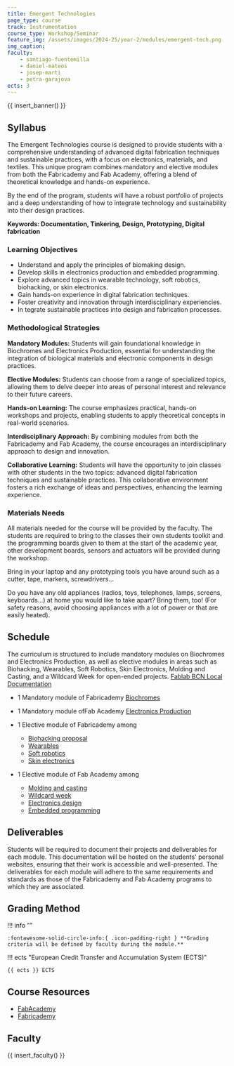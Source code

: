 ```yaml
---
title: Emergent Technologies
page_type: course
track: Instrumentation
course_type: Workshop/Seminar
feature_img: /assets/images/2024-25/year-2/modules/emergent-tech.png
img_caption: 
faculty:
    - santiago-fuentemilla
    - daniel-mateos
    - josep-marti
    - petra-garajova
ects: 3
---
```


{{ insert_banner() }}

## Syllabus

The Emergent Technologies course is designed to provide students with a comprehensive understanding of advanced digital fabrication techniques and sustainable practices, with a focus on electronics, materials, and textiles. This unique program combines mandatory and elective modules from both the Fabricademy and Fab Academy, offering a blend of theoretical knowledge and hands-on experience.

By the end of the program, students will have a robust portfolio of projects and a deep understanding of how to integrate technology and sustainability into their design practices.

**Keywords: Documentation, Tinkering, Design, Prototyping, Digital fabrication**

### Learning Objectives

- Understand and apply the principles of biomaking design.
- Develop skills in electronics production and embedded programming.
- Explore advanced topics in wearable technology, soft robotics, biohacking, or skin electronics.
- Gain hands-on experience in digital fabrication techniques.
- Foster creativity and innovation through interdisciplinary experiencies.
- In tegrate sustainable practices into design and fabrication processes.

### Methodological Strategies

**Mandatory Modules:** Students will gain foundational knowledge in Biochromes and Electronics Production, essential for understanding the integration of biological materials and electronic components in design practices.

**Elective Modules:** Students can choose from a range of specialized topics, allowing them to delve deeper into areas of personal interest and relevance to their future careers.

**Hands-on Learning:** The course emphasizes practical, hands-on workshops and projects, enabling students to apply theoretical concepts in real-world scenarios.

**Interdisciplinary Approach:** By combining modules from both the Fabricademy and Fab Academy, the course encourages an interdisciplinary approach to design and innovation.

**Collaborative Learning:** Students will have the opportunity to join classes with other students in the two topics: advanced digital fabrication techniques and sustainable practices. This collaborative environment fosters a rich exchange of ideas and perspectives, enhancing the learning experience.


### Materials Needs

All materials needed for the course will be provided by the faculty. The students are required to bring to the classes their own students toolkit and the programming boards given to them at the start of the academic year, other development boards, sensors and actuators will be provided during the workshop.

Bring in your laptop and any prototyping tools you have around such as a cutter, tape, markers, screwdrivers...

Do you have any old appliances (radios, toys, telephones, lamps, screens, keyboards...) at home you would like to take apart? Bring them, too! (For safety reasons, avoid choosing appliances with a lot of power or that are easily heated).

## Schedule

The curriculum is structured to include mandatory modules on Biochromes and Electronics Production, as well as elective modules in areas such as Biohacking, Wearables, Soft Robotics, Skin Electronics, Molding and Casting, and a Wildcard Week for open-ended projects.
[Fablab BCN Local Documentation](https://fablabbcn-projects.gitlab.io/learning/educational-docs/fabacademy/course-info/what_is_it/) 

- 1 Mandatory module of Fabricademy [Biochromes](https://fabricademy.fabcloud.io/handbook/classes/04_biofabrics/)
- 1 Mandatory module ofFab Academy  [Electronics Production](https://academy.cba.mit.edu/classes/electronics_production/index.html)

- 1 Elective module of Fabricademy among
    - [Biohacking proposal](https://fabricademy.fabcloud.io/handbook/classes/07_open_source_hardware/)
    - [Wearables](https://fabricademy.fabcloud.io/handbook/classes/10_wearables/)
    - [Soft robotics](https://fabricademy.fabcloud.io/handbook/classes/12_softrobotics/)
    - [Skin electronics](https://fabricademy.fabcloud.io/handbook/classes/13_skinelectronics/)

- 1 Elective module of Fab Academy among
    - [Molding and casting](https://academy.cba.mit.edu/classes/molding_casting/index.html)
    - [Wildcard week](https://academy.cba.mit.edu/classes/wildcard/index.html)
    - [Electronics design](https://academy.cba.mit.edu/classes/electronics_design/index.html)
    - [Embedded programming](https://academy.cba.mit.edu/classes/embedded_programming/index.html)


## Deliverables

Students will be required to document their projects and deliverables for each module. This documentation will be hosted on the students' personal websites, ensuring that their work is accessible and well-presented. The deliverables for each module will adhere to the same requirements and standards as those of the Fabricademy and Fab Academy programs to which they are associated.

## Grading Method

!!! info ""

    :fontawesome-solid-circle-info:{ .icon-padding-right } **Grading criteria will be defined by faculty during the module.**

!!! ects "European Credit Transfer and Accumulation System (ECTS)"

    {{ ects }} ECTS

## Course Resources

- [FabAcademy](https://fabacademy.org/2024/)
- [Fabricademy](https://class.textile-academy.org/)

## Faculty

{{ insert_faculty() }}